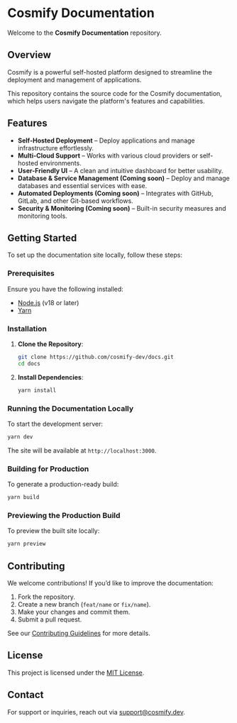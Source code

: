 # Cosmify Documentation

Welcome to the **Cosmify Documentation** repository.

## Overview

Cosmify is a powerful self-hosted platform designed to streamline the deployment and management of applications.

This repository contains the source code for the Cosmify documentation, 
which helps users navigate the platform's features and capabilities.

## Features

- **Self-Hosted Deployment** – Deploy applications and manage infrastructure effortlessly.
- **Multi-Cloud Support** – Works with various cloud providers or self-hosted environments.
- **User-Friendly UI** – A clean and intuitive dashboard for better usability.
- **Database & Service Management (Coming soon)** – Deploy and manage databases and essential services with ease.
- **Automated Deployments (Coming soon)** – Integrates with GitHub, GitLab, and other Git-based workflows.
- **Security & Monitoring (Coming soon)** – Built-in security measures and monitoring tools.

## Getting Started

To set up the documentation site locally, follow these steps:

### Prerequisites

Ensure you have the following installed:

- [Node.js](https://nodejs.org/) (v18 or later)
- [Yarn](https://yarnpkg.com/)

### Installation

1. **Clone the Repository**:

    ```bash
    git clone https://github.com/cosmify-dev/docs.git
    cd docs
    ```

2. **Install Dependencies**:

    ```bash
    yarn install
    ```

### Running the Documentation Locally

To start the development server:

```bash
yarn dev
```

The site will be available at `http://localhost:3000`.

### Building for Production

To generate a production-ready build:

```bash
yarn build
```

### Previewing the Production Build

To preview the built site locally:

```bash
yarn preview
```

## Contributing

We welcome contributions! If you’d like to improve the documentation:

1. Fork the repository.
2. Create a new branch (`feat/name` or `fix/name`).
3. Make your changes and commit them.
4. Submit a pull request.

See our [Contributing Guidelines](CONTRIBUTING.md) for more details.

## License

This project is licensed under the [MIT License](LICENSE).

## Contact

For support or inquiries, reach out via [support@cosmify.dev](mailto:support@cosmify.dev).